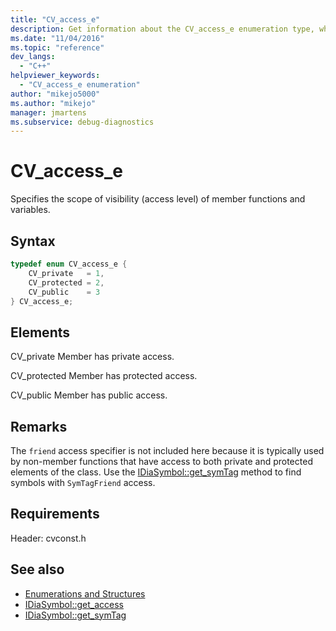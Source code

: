 ```yaml
---
title: "CV_access_e"
description: Get information about the CV_access_e enumeration type, which specifies the scope of visibility (access level) of members in the debug interface access SDK.
ms.date: "11/04/2016"
ms.topic: "reference"
dev_langs:
  - "C++"
helpviewer_keywords:
  - "CV_access_e enumeration"
author: "mikejo5000"
ms.author: "mikejo"
manager: jmartens
ms.subservice: debug-diagnostics
---
```

# CV_access_e

Specifies the scope of visibility (access level) of member functions and variables.

## Syntax

```C++
typedef enum CV_access_e {
    CV_private   = 1,
    CV_protected = 2,
    CV_public    = 3
} CV_access_e;
```

## Elements
CV_private
Member has private access.

CV_protected
Member has protected access.

CV_public
Member has public access.

## Remarks
The `friend` access specifier is not included here because it is typically used by non-member functions that have access to both private and protected elements of the class. Use the [IDiaSymbol::get_symTag](../../debugger/debug-interface-access/idiasymbol-get-symtag.md) method to find symbols with `SymTagFriend` access.

## Requirements
Header: cvconst.h

## See also
- [Enumerations and Structures](../../debugger/debug-interface-access/enumerations-and-structures.md)
- [IDiaSymbol::get_access](../../debugger/debug-interface-access/idiasymbol-get-access.md)
- [IDiaSymbol::get_symTag](../../debugger/debug-interface-access/idiasymbol-get-symtag.md)
